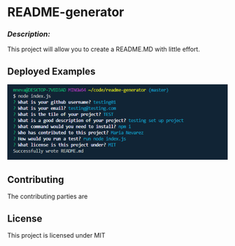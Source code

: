 # README-generator 

### *Description:*
This project will allow you to create a README.MD with little effort.

## **Deployed Examples**
![Initial Deployment](/img/readme.png)


## **Contributing**
The contributing parties are 

## **License**

This project is licensed under MIT












